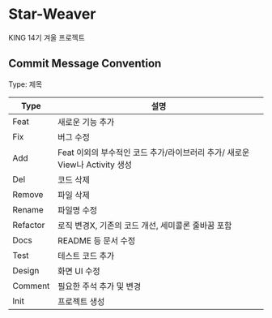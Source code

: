 # Star-Weaver

KING 14기 겨울 프로젝트

## Commit Message Convention

Type: 제목

| Type     | 설명                                                                        |
| -------- | --------------------------------------------------------------------------- |
| Feat     | 새로운 기능 추가                                                            |
| Fix      | 버그 수정                                                                   |
| Add      | Feat 이외의 부수적인 코드 추가/라이브러리 추가/ 새로운 View나 Activity 생성 |
| Del      | 코드 삭제                                                                   |
| Remove   | 파일 삭제                                                                   |
| Rename   | 파일명 수정                                                                 |
| Refactor | 로직 변경X, 기존의 코드 개선, 세미콜론 줄바꿈 포함                          |
| Docs     | README 등 문서 수정                                                         |
| Test     | 테스트 코드 추가                                                            |
| Design   | 화면 UI 수정                                                                |
| Comment  | 필요한 주석 추가 및 변경                                                    |
| Init     | 프로젝트 생성                                                               |
